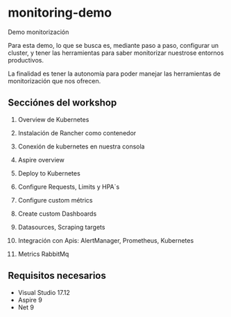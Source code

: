 # monitoring-demo
Demo monitorización

Para esta demo, lo que se busca es, mediante paso a paso, configurar un cluster, y tener las herramientas para saber monitorizar nuestrose entornos productivos.

La finalidad es tener la autonomía para poder manejar las herramientas de monitorización que nos ofrecen.

## Secciónes del workshop

1. Overview de Kubernetes

2. Instalación de Rancher como contenedor

3. Conexión de kubernetes en nuestra consola

4. Aspire overview

5. Deploy to Kubernetes

6. Configure Requests, Limits y HPA`s

7. Configure custom métrics

8. Create custom Dashboards

9. Datasources, Scraping targets

10. Integración con Apis: AlertManager, Prometheus, Kubernetes

11. Metrics RabbitMq

## Requisitos necesarios

- Visual Studio 17.12
- Aspire 9
- Net 9
